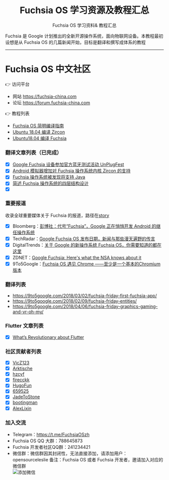
<h1 align="center"> Fuchsia OS 学习资源及教程汇总</h1>
<p align="center">Fuchsia OS 学习资料&amp; 教程汇总 </p>

Fuchsia 是 Google 计划推出的全新开源操作系统，面向物联网设备。本教程最初设想是从 Fuchsia OS 的几篇新闻开始，目标是翻译和撰写成体系的教程

----

Fuchsia OS 中文社区
===================

:point_right: 访问平台

- 网站 https://fuchsia-china.com
- 论坛 https://forum.fuchsia-china.com

:point_right: 教程列表

 - [Fuchsia OS 简明编译指南](https://fuchsia-china.com/guide-of-fuchsia-os-compilation/)
 - [Ubuntu 18.04 编译 Zircon](https://forum.fuchsia-china.com/t/197)
 - [Ubuntu18.04 编译 Fuchsia](https://forum.fuchsia-china.com/t/195)

### 翻译文章列表（已完成）

* [x] [Google Fuchsia 设备参加官方蓝牙测试活动 UnPlugFest](https://fuchsia-china.com/google-brought-fuchsia-demo-to-unplugfest/)
* [x] [Android 模拟器增加对 Fuchsia 操作系统内核 Zircon 的支持](https://fuchsia-china.com/android-emulator-fuchsia-zircon/)
* [x] [Fuchsia 操作系统被发现将支持 Java](https://fuchsia-china.com/fuchsia-supports-java/)
* [x] [简述 Fuchsia 操作系统的四层结构设计](https://fuchsia-china.com/the-4-layers-of-fuchsia/)
* [x] []()

### 重要报道
收录全球重要媒体关于 Fuchsia 的报道，路径在[story](https://github.com/FuchsiaOS/Fuchsia-OS-tutorial/tree/master/story)

* [x] Bloomberg：[彭博社：代号“Fuchsia”，Google 正在悄悄开发 Android 的继任操作系统](https://fuchsia-china.com/bloomberg-google-fuchsia-android/)
* [x] TechRadar：[Google Fuchsia OS 发布日期，新闻与那些漫天遍野的传言](https://fuchsia-china.com/google-fuchsia-os-rumors/)
* [x] DigitalTrends：[关于 Google 的新操作系统 Fuchsia OS，你需要知道的都在这里](https://fuchsia-china.com/fuchsia-you-need-to-know/)
* [x] ZDNET：[Google Fuchsia: Here's what the NSA knows about it](https://www.zdnet.com/article/google-fuchsia-heres-what-the-nsa-knows-about-it/)
* [x] 9To5Google：[Fuchsia OS 遇见 Chrome ——至少是一个基本的Chromium版本](https://9to5google.com/2018/09/17/fuchsia-os-meet-chromium-video/)

### 翻译列表
 - https://9to5google.com/2018/03/02/fuchsia-friday-first-fuchsia-app/
 - https://9to5google.com/2018/02/09/fuchsia-friday-entities/
 - https://9to5google.com/2018/04/06/fuchsia-friday-graphics-gaming-and-vr-oh-my/

### Flutter 文章列表

* [x] [What’s Revolutionary about Flutter](https://hackernoon.com/whats-revolutionary-about-flutter-946915b09514)

### 社区贡献者列表

* [x] [VicZ123](https://github.com/VicZ123)
* [x] [Arktische](https://github.com/Arktische)
* [x] [hzcyf](https://github.com/hzcyf)
* [x] [firecckk](https://github.com/firecckk)
* [x] [HugoFun](https://github.com/HugoFun)
* [x] [659525](https://github.com/659525)
* [x] [JadeToStone](https://github.com/JadeToStone)
* [x] [bootingman](https://github.com/bootingman)
* [x] [AlexLixin](https://github.com/AlexLixin)

### 加入交流

- Telegram：https://t.me/FuchsiaOSzh
- Fuchsia OS QQ 大群：788645873
- Fuchsia 开发者社区QQ群：241234421
- 微信群：微信群因其封闭性，无法直接添加，请添加用户： opensourceleslie 备注：Fuchsia OS 或者 Fuchsia 开发者，邀请加入对应的微信群    
![添加微信](https://fuchsia-china.com/wp-content/uploads/2018/11/wechat-qrcode-opensourceleslie-300x300.jpg)



